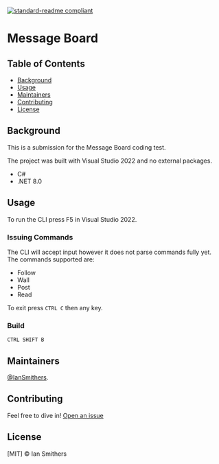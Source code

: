 [![standard-readme compliant](https://img.shields.io/badge/readme%20style-standard-brightgreen.svg?style=flat-square)](https://github.com/RichardLitt/standard-readme)

# Message Board

## Table of Contents

- [Background](#background)
- [Usage](#usage)
- [Maintainers](#maintainers)
- [Contributing](#contributing)
- [License](#license)

## Background

This is a submission for the Message Board coding test.


The project was built with Visual Studio 2022 and no external packages.

- C#
- .NET 8.0

## Usage

To run the CLI press F5 in Visual Studio 2022.

### Issuing Commands

The CLI will accept input however it does not parse commands fully yet. The commands supported are:
- Follow
- Wall
- Post
- Read

To exit press `CTRL C` then any key.

### Build

`CTRL SHIFT B`

## Maintainers

[@IanSmithers](https://github.com/IanSmithers).

## Contributing

Feel free to dive in! [Open an issue](https://github.com/IanSmithers/better-message-board/issues)

## License

[MIT] © Ian Smithers

